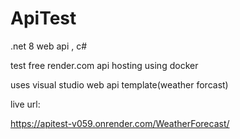 # ApiTest
.net 8 web api , c#

test free render.com
api hosting using docker

uses visual studio web api template(weather forcast)

live url:

https://apitest-v059.onrender.com/WeatherForecast/
